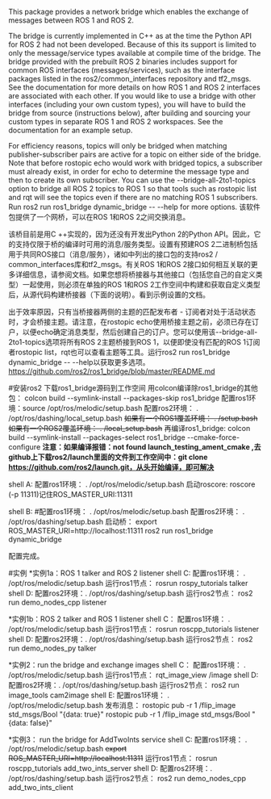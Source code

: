 This package provides a network bridge which enables the exchange of messages between ROS 1 and ROS 2.

The bridge is currently implemented in C++ as at the time the Python API for ROS 2 had not been developed. Because of this its support is limited to only the message/service types available at compile time of the bridge. The bridge provided with the prebuilt ROS 2 binaries includes support for common ROS interfaces (messages/services), such as the interface packages listed in the ros2/common_interfaces repository and tf2_msgs. See the documentation for more details on how ROS 1 and ROS 2 interfaces are associated with each other. If you would like to use a bridge with other interfaces (including your own custom types), you will have to build the bridge from source (instructions below), after building and sourcing your custom types in separate ROS 1 and ROS 2 workspaces. See the documentation for an example setup.

For efficiency reasons, topics will only be bridged when matching publisher-subscriber pairs are active for a topic on either side of the bridge. Note that before rostopic echo would work with bridged topics, a subscriber must already exist, in order for echo to determine the message type and then to create its own subscriber. You can use the --bridge-all-2to1-topics option to bridge all ROS 2 topics to ROS 1 so that tools such as rostopic list and rqt will see the topics even if there are no matching ROS 1 subscribers. Run ros2 run ros1_bridge dynamic_bridge -- --help for more options.
该软件包提供了一个网桥，可以在ROS 1和ROS 2之间交换消息。

该桥目前是用C ++实现的，因为还没有开发出Python 2的Python API。因此，它的支持仅限于桥的编译时可用的消息/服务类型。设置有预建ROS 2二进制桥包括用于共同ROS接口（消息/服务），诸如中列出的接口包的支持ros2 / common_interfaces库和tf2_msgs。有关ROS 1和ROS 2接口如何相互关联的更多详细信息，请参阅文档。如果您想将桥接器与其他接口（包括您自己的自定义类型）一起使用，则必须在单独的ROS 1和ROS 2工作空间中构建和获取自定义类型后，从源代码构建桥接器（下面的说明）。看到示例设置的文档。

出于效率原因，只有当桥接器两侧的主题的匹配发布者 - 订阅者对处于活动状态时，才会桥接主题。请注意，在rostopic echo使用桥接主题之前，必须已存在订户，以便echo确定消息类型，然后创建自己的订户。您可以使用该--bridge-all-2to1-topics选项将所有ROS 2主题桥接到ROS 1，以便即使没有匹配的ROS 1订阅者rostopic list，rqt也可以查看主题等工具。运行ros2 run ros1_bridge dynamic_bridge -- --help以获取更多选项。
https://github.com/ros2/ros1_bridge/blob/master/README.md

#安装ros2
下载ros1_bridge源码到工作空间
用colcon编译除ros1_bridge的其他包：
colcon build --symlink-install --packages-skip ros1_bridge
配置ros1环境：source /opt/ros/melodic/setup.bash
配置ros2环境： . /opt/ros/dashing/local_setup.bash
~~如果有一个ROS1覆盖环境： . <install-space-to-ros1-overlay-ws>/setup.bash~~
~~如果有一个ROS2覆盖环境： . <install-space-to-ros2-overlay-ws>/local_setup.bash~~
再编译ros1_bridge: colcon build --symlink-install --packages-select ros1_bridge --cmake-force-configure
**注意：如果编译报错：not found launch_testing_ament_cmake ,去github上下载ros2/launch里面的文件到工作空间中：git clone https://github.com/ros2/launch.git，从头开始编译，即可解决**


shell A:
配置ros1环境： . /opt/ros/melodic/setup.bash
启动roscore: roscore (-p 11311)记住ROS_MASTER_URI:11311

shell B:
#配置ros1环境： . /opt/ros/melodic/setup.bash
配置ros2环境： . /opt/ros/dashing/setup.bash
启动桥： export ROS_MASTER_URI=http://localhost:11311
       ros2 run ros1_bridge dynamic_bridge

配置完成。

#实例
*实例1a：ROS 1 talker and ROS 2 listener
shell C:
配置ros1环境： . /opt/ros/melodic/setup.bash
运行ros1节点： rosrun rospy_tutorials talker
shell D:
配置ros2环境：. /opt/ros/dashing/setup.bash
运行ros2节点： ros2 run demo_nodes_cpp listener

*实例1b：ROS 2 talker and ROS 1 listener
shell C：
配置ros1环境： . /opt/ros/melodic/setup.bash
运行ros1节点： rosrun roscpp_tutorials listener
shell D:
配置ros2环境：. /opt/ros/dashing/setup.bash
运行ros2节点： ros2 run demo_nodes_py talker

*实例2：run the bridge and exchange images
shell C：
配置ros1环境： . /opt/ros/melodic/setup.bash
运行ros1节点： rqt_image_view /image
shell D:
配置ros2环境：. /opt/ros/dashing/setup.bash
运行ros2节点： ros2 run image_tools cam2image
shell E:
配置ros1环境： . /opt/ros/melodic/setup.bash
发布消息： rostopic pub -r 1 /flip_image std_msgs/Bool "{data: true}"
         rostopic pub -r 1 /flip_image std_msgs/Bool "{data: false}"

*实例3： run the bridge for AddTwoInts service
shell C:
配置ros1环境： . /opt/ros/melodic/setup.bash
~~export ROS_MASTER_URI=http://localhost:11311~~
运行ros1节点： rosrun roscpp_tutorials add_two_ints_server
shell D:
配置ros2环境：. /opt/ros/dashing/setup.bash
运行ros2节点： ros2 run demo_nodes_cpp add_two_ints_client


